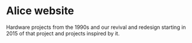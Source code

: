 # Alice website

Hardware projects from the 1990s and our revival and redesign starting in 2015 of that project and projects inspired by it.
